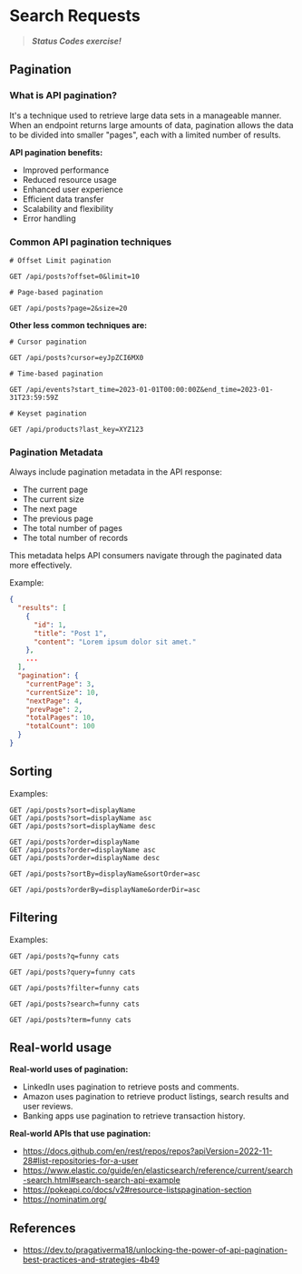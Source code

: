 # Search Requests

> **_Status Codes exercise!_**

## Pagination

### What is API pagination?

It's a technique used to retrieve large data sets in a manageable manner. When an endpoint returns large amounts of data, pagination allows the data to be divided into smaller "pages", each with a limited number of results.

**API pagination benefits:**

- Improved performance
- Reduced resource usage
- Enhanced user experience
- Efficient data transfer
- Scalability and flexibility
- Error handling

### Common API pagination techniques

```text
# Offset Limit pagination

GET /api/posts?offset=0&limit=10
```

```text
# Page-based pagination

GET /api/posts?page=2&size=20
```

**Other less common techniques are:**

```text
# Cursor pagination

GET /api/posts?cursor=eyJpZCI6MX0
```

```text
# Time-based pagination

GET /api/events?start_time=2023-01-01T00:00:00Z&end_time=2023-01-31T23:59:59Z
```

```text
# Keyset pagination

GET /api/products?last_key=XYZ123
```

### Pagination Metadata

Always include pagination metadata in the API response:

- The current page
- The current size
- The next page
- The previous page
- The total number of pages
- The total number of records

This metadata helps API consumers navigate through the paginated data more effectively.

Example:

```json
{
  "results": [
    {
      "id": 1,
      "title": "Post 1",
      "content": "Lorem ipsum dolor sit amet."
    },
    ...
  ],
  "pagination": {
    "currentPage": 3,
    "currentSize": 10,
    "nextPage": 4,
    "prevPage": 2,
    "totalPages": 10,
    "totalCount": 100
  }
}
```

## Sorting

Examples:

```text
GET /api/posts?sort=displayName
GET /api/posts?sort=displayName asc
GET /api/posts?sort=displayName desc

GET /api/posts?order=displayName
GET /api/posts?order=displayName asc
GET /api/posts?order=displayName desc

GET /api/posts?sortBy=displayName&sortOrder=asc

GET /api/posts?orderBy=displayName&orderDir=asc
```

## Filtering

Examples:

```text
GET /api/posts?q=funny cats

GET /api/posts?query=funny cats

GET /api/posts?filter=funny cats

GET /api/posts?search=funny cats

GET /api/posts?term=funny cats
```

## Real-world usage

**Real-world uses of pagination:**

- LinkedIn uses pagination to retrieve posts and comments.
- Amazon uses pagination to retrieve product listings, search results and user reviews.
- Banking apps use pagination to retrieve transaction history.

**Real-world APIs that use pagination:**

- <https://docs.github.com/en/rest/repos/repos?apiVersion=2022-11-28#list-repositories-for-a-user>
- <https://www.elastic.co/guide/en/elasticsearch/reference/current/search-search.html#search-search-api-example>
- <https://pokeapi.co/docs/v2#resource-listspagination-section>
- <https://nominatim.org/>

## References

- <https://dev.to/pragativerma18/unlocking-the-power-of-api-pagination-best-practices-and-strategies-4b49>

